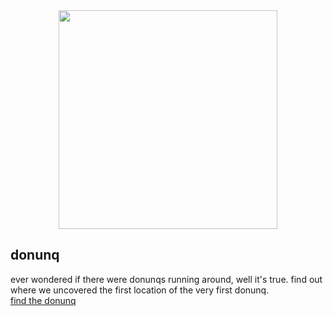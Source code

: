 <div id="header" align="center">
  <img src="https://media.giphy.com/media/26vUGtG592DScjZEQ/giphy.gif" width="350"/>  
</div>

## donunq

ever wondered if there were donunqs running around, well it's true. find out where we uncovered the first location of the very first donunq.
<br>
[find the donunq](donunq.arthuris.online)
